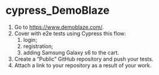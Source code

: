 # cypress_DemoBlaze
1. Go to https://www.demoblaze.com/.
2. Cover with e2e tests using Cypress this flow:
    1. login;
    2. registration;
    3. adding Samsung Galaxy s6 to the cart.
3. Create a “Public” GitHub repository and push your tests.
4. Attach a link to your repository as a result of your work.
